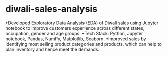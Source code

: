 # diwali-sales-analysis
•Developed Exploratory Data Analysis (EDA) of Diwali sales using Jupyter notebook to improve customers experience across different states, occupation, gender and age groups.
•Tech Stack: Python, Jupyter notebook, Pandas, NumPy, Matplotlib, Seaborn.
•Improved sales by identifying most selling product categories and products, which can help to plan inventory and hence meet the demands.
